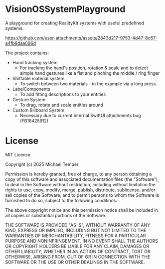 # VisionOSSystemPlayground
A playground for creating RealityKit systems with useful predefined systems.

https://github.com/user-attachments/assets/2843d217-9753-4d47-8c67-a4fb8daa096d


The project contains:
- Hand tracking system
  - For tracking the hand's position, rotation & scale and to detect simple hand gestures like a fist and pinching the middle / ring finger
- Shiftable material system
  - To switch between two materials - in the example via a long press
- LabelComponents
  - To add fitting descriptions to your entities
- Gesture System
  - To drag, rotate and scale entities around
- Custom Billboard System
  - Necessary due to current internal SwiftUI attachments bug (FB16425912)


<h1>License</h1>
MIT License

Copyright (c) 2025 Michael Temper

Permission is hereby granted, free of charge, to any person obtaining a copy
of this software and associated documentation files (the "Software"), to deal
in the Software without restriction, including without limitation the rights
to use, copy, modify, merge, publish, distribute, sublicense, and/or sell
copies of the Software, and to permit persons to whom the Software is
furnished to do so, subject to the following conditions:

The above copyright notice and this permission notice shall be included in all
copies or substantial portions of the Software.

THE SOFTWARE IS PROVIDED "AS IS", WITHOUT WARRANTY OF ANY KIND, EXPRESS OR
IMPLIED, INCLUDING BUT NOT LIMITED TO THE WARRANTIES OF MERCHANTABILITY,
FITNESS FOR A PARTICULAR PURPOSE AND NONINFRINGEMENT. IN NO EVENT SHALL THE
AUTHORS OR COPYRIGHT HOLDERS BE LIABLE FOR ANY CLAIM, DAMAGES OR OTHER
LIABILITY, WHETHER IN AN ACTION OF CONTRACT, TORT OR OTHERWISE, ARISING FROM,
OUT OF OR IN CONNECTION WITH THE SOFTWARE OR THE USE OR OTHER DEALINGS IN THE
SOFTWARE.
